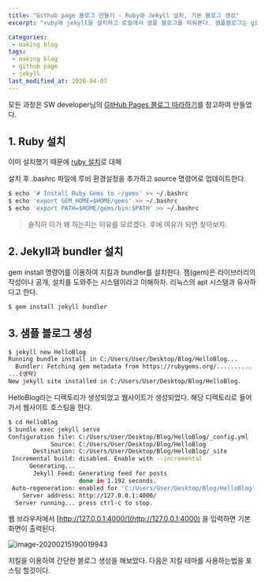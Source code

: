 ```yaml
---
title: "Github page 블로그 만들기 - Ruby와 Jekyll 설치, 기본 블로그 생성"
excerpt: "ruby와 jekyll을 설치하고 로컬에서 샘플 블로그를 띄워본다. 샘플블로그는 github에 푸시하기전에 오탈자가 있는지, 링크가 제대로 되어있는지 확인하기 위해 사용한다."

categories:
 - making blog
tags:
 - making blog
 - github page
 - jekyll
last_modified_at: 2020-04-07
---
```




모든 과정은 SW developer님의 [GitHub Pages 블로그 따라하기](https://devinlife.com/howto/)를 참고하여 만들었다.



## 1. Ruby 설치

이미 설치했기 때문에 [ruby 설치](https://itbellstone.tistory.com/43)로 대체

설치 후 .bashrc 파일에 루비 환경설정을 추가하고 source 명령어로 업데이트한다.

```bash
$ echo '# Install Ruby Gems to ~/gems' >> ~/.bashrc
$ echo 'export GEM_HOME=$HOME/gems' >> ~/.bashrc
$ echo 'export PATH=$HOME/gems/bin:$PATH' >> ~/.bashrc
```

> 솔직히 이거 왜 하는지는 이유를 모르겠다. 후에 여유가 되면 찾아보자.



## 2. Jekyll과 bundler 설치

gem install 명령어를 이용하여 지킬과 bundler를 설치한다. 잼(gem)은 라이브러리의 작성이나 공개, 설치를 도와주는 시스템이라고 이해하자. 리눅스의 apt 시스템과 유사하다고 한다.

```bash
$ gem install jekyll bundler
```



## 3. 샘플 블로그 생성

```bash
$ jekyll new HelloBlog
Running bundle install in C:/Users/User/Desktop/Blog/HelloBlog...
  Bundler: Fetching gem metadata from https://rubygems.org/..........
...(생략)
New jekyll site installed in C:/Users/User/Desktop/Blog/HelloBlog.
```

HelloBlog라는 디렉토리가 생성되었고 웹사이트가 생성되었다. 해당 디렉토리로 들어가서 웹사이트 호스팅을 한다.



```bash
$ cd HelloBlog
$ bundle exec jekyll serve
Configuration file: C:/Users/User/Desktop/Blog/HelloBlog/_config.yml
            Source: C:/Users/User/Desktop/Blog/HelloBlog
       Destination: C:/Users/User/Desktop/Blog/HelloBlog/_site
 Incremental build: disabled. Enable with --incremental
      Generating...
       Jekyll Feed: Generating feed for posts
                    done in 1.192 seconds.
 Auto-regeneration: enabled for 'C:/Users/User/Desktop/Blog/HelloBlog'
    Server address: http://127.0.0.1:4000/
  Server running... press ctrl-c to stop.
```

웹 브라우저에서 [http://127.0.0.1:4000/](http://127.0.0.1:4000) 을 입력하면 기본 화면이 출력된다.

![image-20200215190019943]({{site.url}}/assets/images/2020-02-15-making-blog-2-check-sample-blog.png)

지킬을 이용하여 간단한 블로그 생성을 해보았다. 다음은 지킬 테마를 사용하는법을 포스팅 할것이다.